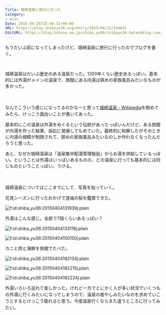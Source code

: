 ```yaml
---
Title: 城崎温泉に旅行に行った
Category:
- misc
Date: 2015-04-25T15:46:31+09:00
URL: https://blog.shibayu36.org/entry/2015/04/25/154631
EditURL: https://blog.hatena.ne.jp/shiba_yu36/shibayu36.hatenablog.com/atom/entry/8454420450092608938
---
```


<p>もうだいぶ前になってしまったけど、城崎温泉に旅行に行ったのでブログを書く。</p>
<p> </p>
<p>城崎温泉はだいぶ歴史のある温泉だった。1300年くらい歴史あるっぽい。基本的には外湯がメインの温泉で、旅館にある内湯は狭めの家族風呂みたいなものが多かった。</p>
<p> <span style="line-height: 1.5;"> </span></p>
<p>なんでこういう感じになってるのかなーと思って<a style="line-height: 1.5;" href="http://ja.wikipedia.org/wiki/%E5%9F%8E%E5%B4%8E%E6%B8%A9%E6%B3%89">城崎温泉 - Wikipedia</a>を眺めてみたら、けっこう面白いことが書いてあった。</p>
<p>基本的にこの温泉は外湯をめぐるという伝統があったっぽいんだけど、ある旅館が内湯を作った結果、訴訟に発展してもめていた。最終的に和解したがそのときに内湯の規模が制限されて、狭めの家族風呂みたいなのしか作れなくなったんだろうと思った。</p>
<p>あと、なぜか城崎温泉は「温泉集中配湯管理施設」からお湯を供給しているっぽい。ということは外湯はいっぱいあるものの、どの温泉に行っても基本的には同じものということっぽい。うける。</p>
<p><span style="line-height: 1.5;"> </span></p>
<p>城崎温泉についてはここまでにして、写真を貼っていく。</p>
<p><span style="line-height: 1.5;">花見シーズンに行ったおかげで道端の桜を鑑賞できた。</span></p>
<p><img class="hatena-fotolife" title="f:id:shiba_yu36:20150404131939j:plain" src="http://cdn-ak.f.st-hatena.com/images/fotolife/s/shiba_yu36/20150404/20150404131939.jpg" alt="f:id:shiba_yu36:20150404131939j:plain" /></p>
<p><span style="line-height: 1.5;">外湯はこんな感じ。全部で7個くらいあるっぽい？</span></p>
<p><img class="hatena-fotolife" title="f:id:shiba_yu36:20150404133116j:plain" src="http://cdn-ak.f.st-hatena.com/images/fotolife/s/shiba_yu36/20150404/20150404133116.jpg" alt="f:id:shiba_yu36:20150404133116j:plain" /></p>
<p><img class="hatena-fotolife" title="f:id:shiba_yu36:20150404150150j:plain" src="http://cdn-ak.f.st-hatena.com/images/fotolife/s/shiba_yu36/20150404/20150404150150.jpg" alt="f:id:shiba_yu36:20150404150150j:plain" /></p>
<p><span style="line-height: 1.5;">カニと肉と海鮮を旅館でたべた。</span></p>
<p><img class="hatena-fotolife" title="f:id:shiba_yu36:20150404182134j:plain" src="http://cdn-ak.f.st-hatena.com/images/fotolife/s/shiba_yu36/20150404/20150404182134.jpg" alt="f:id:shiba_yu36:20150404182134j:plain" /></p>
<p><img class="hatena-fotolife" title="f:id:shiba_yu36:20150404182215j:plain" src="http://cdn-ak.f.st-hatena.com/images/fotolife/s/shiba_yu36/20150404/20150404182215.jpg" alt="f:id:shiba_yu36:20150404182215j:plain" /></p>
<p><img class="hatena-fotolife" title="f:id:shiba_yu36:20150404182224j:plain" src="http://cdn-ak.f.st-hatena.com/images/fotolife/s/shiba_yu36/20150404/20150404182224.jpg" alt="f:id:shiba_yu36:20150404182224j:plain" /></p>
<p><span style="line-height: 1.5;">外湯いろいろ巡れて楽しかった。けれど一方でとにかく人が多い状況でいくつもの外湯に行くみたいになってしまうので、温泉の癒やしみたいなのを求めていこうとするとけっこう疲れると思う。今度温泉行くならまた違うところに行ってみたい。</span></p>
